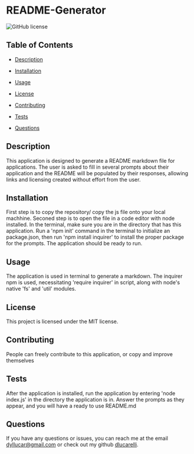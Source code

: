 # README-Generator
![GitHub license](https://img.shields.io/badge/license-MIT-blue.svg)

## Table of Contents 

* [Description](#description)

* [Installation](#installation)

* [Usage](#usage)

* [License](#license)

* [Contributing](#contributing)

* [Tests](#tests)

* [Questions](#questions)

## Description

This application is designed to generate a README markdown file for applications. The user is asked to fill in several prompts about their application and the README will be populated by their responses, allowing links and licensing created without effort from the user.

## Installation

First step is to copy the repository/ copy the js file onto your local machhine. Seconed step is to open the file in a code editor with node installed. In the terminal, make sure you are in the directory that has this application. Run a 'npm init' command in the terminal to initialize an package.json, then run 'npm install inquirer' to install the proper package for the prompts. The application should be ready to run.

## Usage

The application is used in terminal to generate a markdown. The inquirer npm is used, necessitating 'require inquirer' in script, along with node's native 'fs' and 'util' modules.

## License
  
  This project is licensed under the MIT license.

## Contributing

People can freely contribute to this application, or copy and improve themselves

## Tests

After the application is installed, run the application by entering 'node index.js' in the directory the application is in. Answer the prompts as they appear, and you will have a ready to use README.md

## Questions

If you have any questions or issues, you can reach me at the email dyllucar@gmail.com or check out my github [dlucarelli](https://github.com/dlucarelli/).